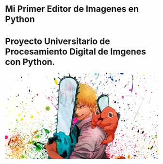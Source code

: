 # Mi Primer Editor de Imagenes en Python
# Proyecto Universitario de Procesamiento Digital de Imgenes con Python.
![Alt text](/filtroCosenoidal.png "a title")